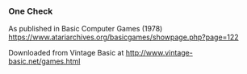 ### One Check

As published in Basic Computer Games (1978)
https://www.atariarchives.org/basicgames/showpage.php?page=122

Downloaded from Vintage Basic at
http://www.vintage-basic.net/games.html
